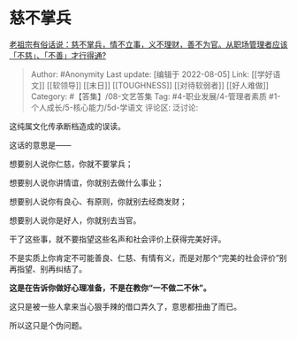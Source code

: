 # 慈不掌兵
[老祖宗有俗话说：慈不掌兵，情不立事，义不理财，善不为官。从职场管理者应该「不慈」、「不善」才行得通?](https://www.zhihu.com/question/516282208/answer/2352374004)

> Author: #Anonymity
> Last update: [编辑于 2022-08-05]
> Link: [[学好语文]] [[软领导]] [[末日]] [[TOUGHNESS]] [[对待软弱者]] [[好人难做]]
> Category: #【答集】/08-文艺答集
> Tag:  #4-职业发展/4-管理者素质 #1-个人成长/5-核心能力/5d-学语文 
> 评论区:
> 泛讨论:

这纯属文化传承断档造成的误读。

这话的意思是——

想要别人说你仁慈，你就不要掌兵；

想要别人说你讲情谊，你就别去做什么事业；

想要别人说你有良心、有原则，你就别去经商发财；

想要别人说你是好人，你就别去当官。

干了这些事，就不要指望这些名声和社会评价上获得完美好评。

不是实质上你肯定不可能善良、仁慈、有情有义，而是对那个“完美的社会评价”别再指望、别再纠结了。

**这是在告诉你做好心理准备，不是在教你“一不做二不休”。**

这只是被一些人拿来当心狠手辣的借口弄久了，意思都扭曲了而已。

所以这只是个伪问题。
